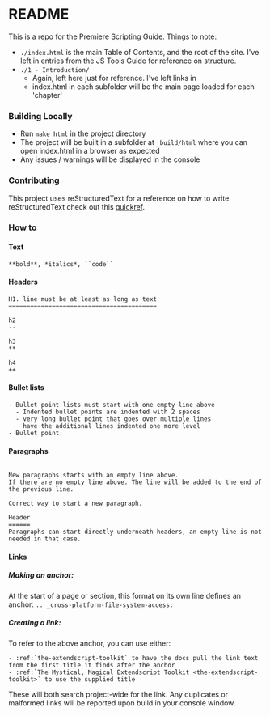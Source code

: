 # README #

This is a repo for the Premiere Scripting Guide. Things to note:

- `./index.html` is the main Table of Contents, and the root of the site. I've left in entries from the JS Tools Guide for reference on structure.
- `./1 - Introduction/`
	- Again, left here just for reference. I've left links in
	- index.html in each subfolder will be the main page loaded for each 'chapter'

### Building Locally ###

- Run `make html` in the project directory
- The project will be built in a subfolder at `_build/html` where you can open index.html in a browser as expected
- Any issues / warnings will be displayed in the console


### Contributing ###

This project uses reStructuredText for a reference on how to write reStructuredText check out this [quickref](http://docutils.sourceforge.net/docs/user/rst/quickref.html).


### How to ###


#### Text

```
**bold**, *italics*, ``code``
```


#### Headers

```
H1. line must be at least as long as text
=========================================

h2
--

h3
**

h4
++
```


#### Bullet lists

```
- Bullet point lists must start with one empty line above
  - Indented bullet points are indented with 2 spaces
  - very long bullet point that goes over multiple lines
    have the additional lines indented one more level
- Bullet point
```


#### Paragraphs

```

New paragraphs starts with an empty line above.
If there are no empty line above. The line will be added to the end of the previous line.

Correct way to start a new paragraph.

Header
======
Paragraphs can start directly underneath headers, an empty line is not needed in that case.
```


#### Links


##### Making an anchor:

At the start of a page or section, this format on its own line defines an anchor: `.. _cross-platform-file-system-access:`

##### Creating a link:

To refer to the above anchor, you can use either:

```
- :ref:`the-extendscript-toolkit` to have the docs pull the link text from the first title it finds after the anchor
- :ref:`The Mystical, Magical Extendscript Toolkit <the-extendscript-toolkit>` to use the supplied title
```

These will both search project-wide for the link. Any duplicates or malformed links will be reported upon build in your console window.